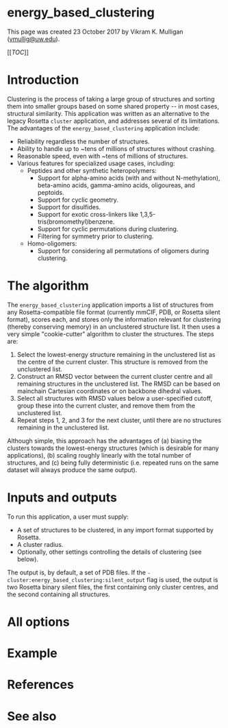 # energy_based_clustering

This page was created 23 October 2017 by Vikram K. Mulligan (vmullig@uw.edu).

[[_TOC_]]

# Introduction

Clustering is the process of taking a large group of structures and sorting them into smaller groups based on some shared property -- in most cases, structural similarity.  This application was written as an alternative to the legacy Rosetta `cluster` application, and addresses several of its limitations.  The advantages of the `energy_based_clustering` application include:

* Reliability regardless the number of structures.
* Ability to handle up to ~tens of millions of structures without crashing.
* Reasonable speed, even with ~tens of millions of structures.
* Various features for specialized usage cases, including:
  * Peptides and other synthetic heteropolymers:
     * Support for alpha-amino acids (with and without N-methylation), beta-amino acids, gamma-amino acids, oligoureas, and peptoids.
     * Support for cyclic geometry.
     * Support for disulfides.
     * Support for exotic cross-linkers like 1,3,5-tris(bromomethyl)benzene.
     * Support for cyclic permutations during clustering.
     * Filtering for symmetry prior to clustering.
  * Homo-oligomers:
     * Support for considering all permutations of oligomers during clustering.

# The algorithm

The `energy_based_clustering` application imports a list of structures from any Rosetta-compatible file format (currently mmCIF, PDB, or Rosetta silent format), scores each, and stores only the information relevant for clustering (thereby conserving memory) in an unclustered structure list.  It then uses a very simple "cookie-cutter" algorithm to cluster the structures.  The steps are:

1.  Select the lowest-energy structure remaining in the unclustered list as the centre of the current cluster.  This structure is removed from the unclustered list.
2.  Construct an RMSD vector between the current cluster centre and all remaining structures in the unclustered list.  The RMSD can be based on mainchain Cartesian coordinates or on backbone dihedral values.
3.  Select all structures with RMSD values below a user-specified cutoff, group these into the current cluster, and remove them from the unclustered list.
4.  Repeat steps 1, 2, and 3 for the next cluster, until there are no structures remaining in the unclustered list.

Although simple, this approach has the advantages of (a) biasing the clusters towards the lowest-energy structures (which is desirable for many applications), (b) scaling roughly linearly with the total number of structures, and (c) being fully deterministic (i.e. repeated runs on the same dataset will always produce the same output).

# Inputs and outputs

To run this application, a user must supply:

* A set of structures to be clustered, in any import format supported by Rosetta.
* A cluster radius.
* Optionally, other settings controlling the details of clustering (see below).

The output is, by default, a set of PDB files.  If the `-cluster:energy_based_clustering:silent_output` flag is used, the output is two Rosetta binary silent files, the first containing only cluster centres, and the second containing all structures.

# All options



# Example

# References

# See also